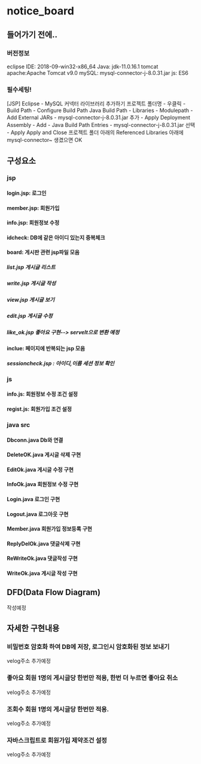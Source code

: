 # notice_board


## 들어가기 전에.. 

### 버전정보
  eclipse IDE: 2018-09-win32-x86_64
  Java: jdk-11.0.16.1
  tomcat apache:Apache Tomcat v9.0
  mySQL: mysql-connector-j-8.0.31.jar
  js: ES6
  
### 필수세팅!
  [JSP] Eclipse - MySQL 커넥터 라이브러리 추가하기
  프로젝트 폴더명 - 우클릭 - Build Path - Configure Build Path
  Java Build Path - Libraries - Modulepath - Add External JARs - mysql-connector-j-8.0.31.jar 추가 - Apply
  Deployment Assembly - Add - Java Build Path Entries - mysql-connector-j-8.0.31.jar 선택 - Apply
  Apply and Close
  프로젝트 폴더 아래의 Referenced Libraries 아래에 mysql-connector~ 생겼으면 OK
  
## 구성요소
### jsp
#### login.jsp: 로그인
#### member.jsp: 회원가입
#### info.jsp: 회원정보 수정
#### idcheck: DB에 같은 아이디 있는지 중복체크
#### board: 게시판 관련 jsp파일 모음
##### list.jsp 게시글 리스트 
##### write.jsp 게시글 작성
##### view.jsp 게시글 보기
##### edit.jsp 게시글 수정
##### like_ok.jsp 좋아요 구현--> servelt으로 변환 예정
#### inclue: 페이지에 반복되는 jsp 모음
##### sessioncheck.jsp : 아이디,이름 세션 정보 확인
### js
#### info.js: 회원정보 수정 조건 설정
#### regist.js: 회원가입 조건 설정
### java src
#### Dbconn.java Db와 연결
#### DeleteOK.java 게시글 삭제 구현
#### EditOk.java 게시글 수정 구현
#### InfoOk.java 회원정보 수정 구현
#### Login.java 로그인 구현
#### Logout.java 로그아웃 구현
#### Member.java 회원가입 정보등록 구현
#### ReplyDelOk.java 댓글삭제 구현
#### ReWriteOk.java 댓글작성 구현
#### WriteOk.java 게시글 작성 구현
## DFD(Data Flow Diagram)
작성예정

## 자세한 구현내용
### 비밀번호 암호화 하여 DB에 저장, 로그인시 암호화된 정보 보내기
  velog주소 추가예정
### 좋아요 회원 1명의 게시글당 한번만 적용, 한번 더 누르면 좋아요 취소
  velog주소 추가예정
### 조회수 회원 1명의 게시글당 한번만 적용.
  velog주소 추가예정
### 자바스크립트로 회원가입 제약조건 설정
  velog주소 추가예정
